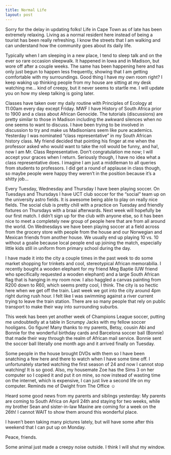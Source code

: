 ```yaml
---
title: Normal Life
layout: post
---
```


Sorry for the delay in updating folks! Life in Cape Town as of late has been extremely relaxing. Living as a normal resident here instead of being a tourist has been really refreshing. I know the streets that I am walking and can understand how the community goes about its daily life. 

Typically when I am sleeping in a new place, I tend to sleep talk and on the ever so rare occasion sleepwalk. It happened in Iowa and in Madison, but wore off after a couple weeks. The same has been happening here and has only just begun to happen less frequently, showing that I am getting comfortable with my surroundings. Good thing I have my own room right? I keep waking up thinking people from my house are sitting at my desk watching me… kind of creepy, but it never seems to startle me. I will update you on how my sleep talking is going later. 

Classes have taken over my daily routine with Principles of Ecology at 11:00am every day except Friday. MWF I have History of South Africa prior to 1900 and a class about African Genocide. The tutorials (discussions) are pretty similar to those in Madison including the awkward silences when no one seems to want to discuss. I have been trying to be involved in discussion to try and make us Madisonians seem like pure academics. Yesterday I was nominated “class representative” in my South African history class. My friend decided that pointing his finger at me when the professor asked who would want to take the roll would be funny, and ha!, now I am Mr. Class Representative. Don’t congratulation me now; I will accept your graces when I return. Seriously though, I have no idea what a class representative does. I imagine I am just a middleman to all queries from students to professors. I did get a round of applause in class though, so maybe people were happy they weren’t in the position because it’s a shitty job…

Every Tuesday, Wednesday and Thursday I have been playing soccer. On Tuesdays and Thursdays I have UCT club soccer for the “social” team up on the university astro fields. It is awesome being able to play on really nice fields. The social club is pretty chill with a practice on Tuesday and friendly fixtures on Thursdays with a braai afterwards. Next week will hopefully be our first match. I didn’t sign up for the club with anyone else, so it has been nice to meet a completely new group of people here that are from all around the world. On Wednesdays we have been playing soccer at a field across from the grocery store with people from the house and our Norwegian and Mexican friends from another house. We usually end up playing 10 vs. 10 without a goalie because local people end up joining the match, especially little kids still in uniform from primary school during the day.

I have made it into the city a couple times in the past week to do some market shopping for trinkets and cool, stereotypical African memorabilia. I recently bought a wooden elephant for my friend Meg Baptie (UW friend who specifically requested a wooden elephant) and a large South African flag that is hanging in my room now. I also haggled a canvas painting from R200 down to R60, which seems pretty cool, I think. The city is so hectic here when we get off the train. Last week we got into the city around 4pm right during rush hour. I felt like I was swimming against a river current trying to leave the train station. There are so many people that rely on public transport to make their way into surrounding suburbs. 

This week has been yet another week of Champions League soccer, putting me undoubtedly at a table in Scrumpy Jacks with my fellow soccer hooligans. Go figure! Many thanks to my parents, Betsy, cousin Abi and Bonnie for the wonderful birthday cards and Barcelona soccer ball (Bonnie) that made their way through the realm of African mail service. Bonnie sent the soccer ball literally one month ago and it arrived finally on Tuesday. 

Some people in the house brought DVDs with them so I have been snatching a few here and there to watch when I have some time off. I unfortunately started watching the first season of 24 and now I cannot stop watching! It is so good. Also, my housemate Zoe has the Sims 3 on her computer so I copied it and put it on mine, so now instead of wasting time on the internet, which is expensive, I can just live a second life on my computer. Reminds me of Dwight from The Office ☺ 

Heard some good news from my parents and siblings yesterday: My parents are coming to South Africa on April 24th and staying for two weeks, while my brother Sean and sister-in-law Maxine are coming for a week on the 26th! I cannot WAIT to show them around this wonderful place. 

I haven’t been taking many pictures lately, but will have some after this weekend that I can put up on Monday. 

Peace, friends. 

Some animal just made a creepy noise outside. I think I will shut my window.